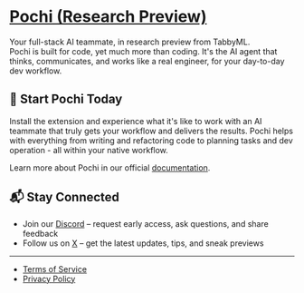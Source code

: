 # [Pochi (Research Preview)](https://www.getpochi.com/)

Your full-stack AI teammate, in research preview from TabbyML.  
Pochi is built for code, yet much more than coding. It's the AI agent that thinks, communicates, and works like a real engineer, for your day-to-day dev workflow.

## 🚀 Start Pochi Today

Install the extension and experience what it's like to work with an AI teammate that truly gets your workflow and delivers the results.
Pochi helps with everything from writing and refactoring code to planning tasks and dev operation - all within your native workflow.

Learn more about Pochi in our official [documentation](https://docs.getpochi.com/).

## 📬 Stay Connected

- Join our [Discord](https://discord.gg/tWF66yr8NQ) – request early access, ask questions, and share feedback
- Follow us on [X](https://x.com/getpochi) – get the latest updates, tips, and sneak previews

---

- [Terms of Service](https://www.getpochi.com/term-of-service)
- [Privacy Policy](https://www.getpochi.com/privacy-policy)
